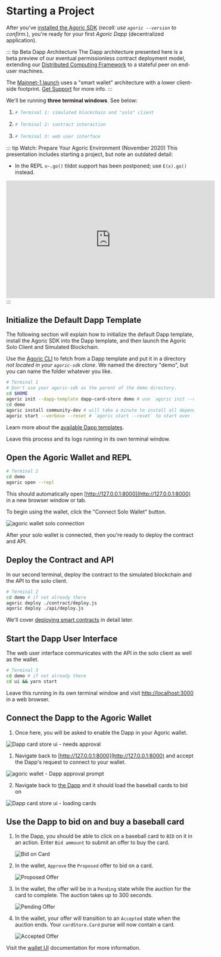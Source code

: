 # Starting a Project

After you've [installed the Agoric SDK](./README.md) (_recall: use `agoric --version` to confirm._), you're ready for your first _Agoric Dapp_ (decentralized application).

::: tip Beta Dapp Architecture
The Dapp architecture presented here is a beta preview of
our eventual permissionless contract deployment model,
extending our [Distributed Computing Framework](./js-programming/)
to a stateful peer on end-user machines.

The [Mainnet-1 launch](https://agoric.com/blog/announcements/agoric-composable-smart-contract-framework-reaches-mainnet-1-milestone)
uses a "smart wallet" architecture with a lower client-side footprint.
[Get Support](./#getting-support) for more info.
:::

We'll be running **three terminal windows**. See below: 

 1. ```sh
    # Terminal 1: simulated blockchain and "solo" client
    ```
 2. ```sh secondary style2
    # Terminal 2: contract interaction
    ```
 3. ```sh secondary style3
    # Terminal 3: web user interface
    ```

::: tip Watch: Prepare Your Agoric Environment (November 2020)
This presentation includes starting a project, but note an outdated detail:

 - In the REPL `x~.go()` tildot support has been postponed; use `E(x).go()` instead.

<iframe width="560" height="315" src="https://www.youtube.com/embed/w0By22jYhJA" title="YouTube video player" frameborder="0" allow="accelerometer; autoplay; clipboard-write; encrypted-media; gyroscope; picture-in-picture" allowfullscreen></iframe>
:::

## Initialize the Default Dapp Template

The following section will explain how to initialize the default Dapp template, install the Agoric SDK
into the Dapp template, and then launch the Agoric Solo Client and Simulated Blockchain.

Use the [Agoric CLI](../agoric-cli/) to fetch from a Dapp template
and put it in a directory _not located in your `agoric-sdk` clone_. We named the directory "demo", but you can name the folder whatever you like.

```sh
# Terminal 1
# Don't use your agoric-sdk as the parent of the demo directory.
cd $HOME
agoric init --dapp-template dapp-card-store demo # use `agoric init --dapp-template dapp-card-store $DIRNAME` with any name you like
cd demo
agoric install community-dev # will take a minute to install all dependencies
agoric start --verbose --reset # `agoric start --reset` to start over
```

Learn more about the [available Dapp templates](../dapps/dapp-templates.md).


Leave this process and its logs running in its own terminal window.

## Open the Agoric Wallet and REPL

```sh secondary style2
# Terminal 2
cd demo
agoric open --repl
```

This should automatically open [http://127.0.0.1:8000](http://127.0.0.1:8000) in a new browser window or tab.

To begin using the wallet, click the "Connect Solo Wallet" button.

![agoric wallet solo connection](./assets/agoric-open-repl-1.png)

After your solo wallet is connected, then you're ready to deploy the contract and API. 

## Deploy the Contract and API

In our second terminal, deploy the contract to the simulated blockchain
and the API to the solo client.

```sh secondary style2
# Terminal 2
cd demo # if not already there
agoric deploy ./contract/deploy.js 
agoric deploy ./api/deploy.js
```

We'll cover [deploying smart contracts](./deploying.md)
in detail later.

## Start the Dapp User Interface

The web user interface communicates with the API in the solo client as well as the wallet.

```sh secondary style3
# Terminal 3
cd demo # if not already there
cd ui && yarn start
```

Leave this running in its own terminal window and visit [http://localhost:3000](http://localhost:3000) in a web browser.

## Connect the Dapp to the Agoric Wallet

1. Once here, you will be asked to enable the Dapp in your Agoric wallet.

![Dapp card store ui - needs approval](./assets/must-enable-dapp.png)

1. Navigate back to [http://127.0.0.1:8000](http://127.0.0.1:8000) and accept the Dapp's request to connect to your wallet.

![agoric wallet - Dapp approval prompt](./assets/accept-dapp-connection.png)

2. Navigate back to [the Dapp](http://localhost:3000) and it should load the baseball cards to bid on

![Dapp card store ui - loading cards](./assets/card-store-ui.png)

## Use the Dapp to bid on and buy a baseball card

1. In the Dapp, you should be able to click on a baseball card to `BID` on it in an action. Enter `Bid ammount` to submit an offer to buy the card.

   ![Bid on Card](./assets/bid-on-card.png)

1. In the wallet, `Approve` the `Proposed` offer to bid on a card.

   ![Proposed Offer](./assets/proposed-offer.png)

1. In the wallet, the offer will be in a `Pending` state while the auction for the card to complete. The auction takes up to 300 seconds.

   ![Pending Offer](./assets/pending-offer.png)

1. In the wallet, your offer will transition to an `Accepted` state when the auction ends. Your `cardStore.Card` purse will now contain a card.

   ![Accepted Offer](./assets/accepted-offer.png)

Visit the [wallet UI](../wallet/ui.md#wallet-ui) documentation for more information.